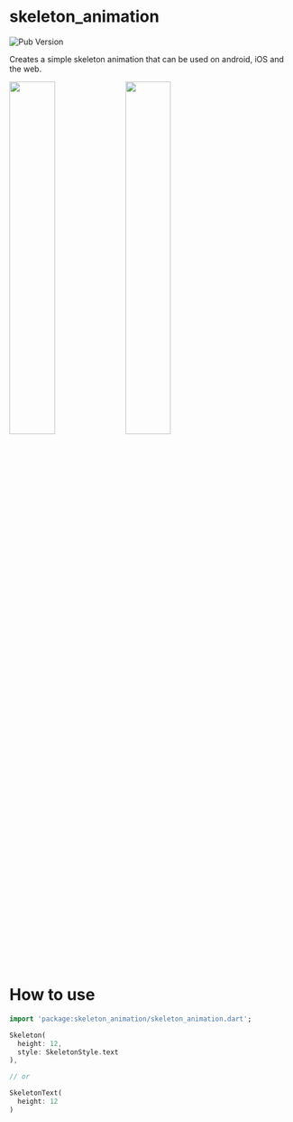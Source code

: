 # skeleton_animation

![Pub Version](https://img.shields.io/pub/v/skeleton_animation)

Creates a simple skeleton animation that can be used on android, iOS and the web.

<p>
  <img src="https://github.com/wjtje/flutter-skeleton-animation/blob/master/screenshots/light_mode_color.gif?raw=true" width="40%"/>
  <img src="https://github.com/wjtje/flutter-skeleton-animation/blob/master/screenshots/dark_mode.gif?raw=true" width="40%"/>
</p>

# How to use

```dart
import 'package:skeleton_animation/skeleton_animation.dart';
```

```dart
Skeleton(
  height: 12,
  style: SkeletonStyle.text
),

// or

SkeletonText(
  height: 12
)
```
